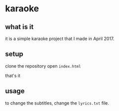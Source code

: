 # karaoke

## what is it

it is a simple karaoke project that I made in April 2017.

## setup

clone the repository
open `index.html`

that's it

## usage

to change the subtitles, change the `lyrics.txt` file.
